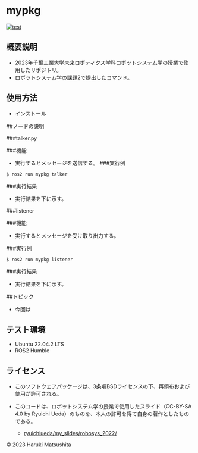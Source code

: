 # mypkg
[![test](https://github.com/harus860723/mypkg/actions/workflows/test.yml/badge.svg)](https://github.com/harus860723/mypkg/actions/workflows/test.yml)
## 概要説明
* 2023年千葉工業大学未来ロボティクス学科ロボットシステム学の授業で使用したリポジトリ。
* ロボットシステム学の課題2で提出したコマンド。
## 使用方法
* インストール

##ノードの説明

###talker.py

###機能
* 実行するとメッセージを送信する。
###実行例
```
$ ros2 run mypkg talker
```

###実行結果
* 実行結果を下に示す。 

###listener

###機能
* 実行するとメッセージを受け取り出力する。

###実行例
```
$ ros2 run mypkg listener
```

###実行結果
* 実行結果を下に示す。

##トピック
* 今回は

## テスト環境
* Ubuntu 22.04.2 LTS
* ROS2 Humble

## ライセンス
* このソフトウェアパッケージは、3条項BSDライセンスの下、再領布および使用が許可される。

* このコードは、ロボットシステム学の授業で使用したスライド（CC-BY-SA 4.0 by Ryuichi Ueda）のものを、本人の許可を得て自身の著作としたものである。
	* [ryuichiueda/my_slides/robosys_2022/](https://github.com/ryuichiueda/my_slides/tree/master/robosys_2022)

© 2023 Haruki Matsushita
